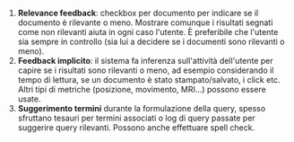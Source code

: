 1. **Relevance feedback**: checkbox per documento per indicare se il documento è rilevante o meno. Mostrare comunque i risultati segnati come non rilevanti aiuta in ogni caso l'utente. È preferibile che l'utente sia sempre in controllo (sia lui a decidere se i documenti sono rilevanti o meno).
2. **Feedback implicito**: il sistema fa inferenza sull'attività dell'utente per capire se i risultati sono rilevanti o meno, ad esempio considerando il tempo di lettura, se un documento è stato stampato/salvato, i click etc. Altri tipi di metriche (posizione, movimento, MRI...) possono essere usate.
3. **Suggerimento termini** durante la formulazione della query, spesso sfruttano tesauri per termini associati o log di query passate per suggerire query rilevanti. Possono anche effettuare spell check.